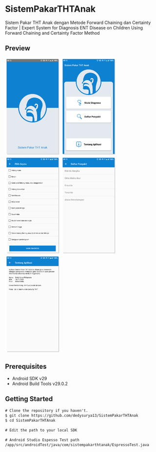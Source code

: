 # SistemPakarTHTAnak
 Sistem Pakar THT Anak dengan Metode Forward Chaining dan Certainty Factor | Expert System for Diagnosis ENT Disease on Children Using Forward Chaining and Certainty Factor Method

Preview
--------------

<img src="https://raw.githubusercontent.com/dedysurya13/SistemPakarTHTAnak/master/DeployAPK/release/Preview/Preview1.png?token=AKTM5AVRTPA2UCTPY4DXMYS6O6VIY" height="320" width="180"/> <img src="https://raw.githubusercontent.com/dedysurya13/SistemPakarTHTAnak/master/DeployAPK/release/Preview/Preview2.png?token=AKTM5AUKMX43TKRNXZZTTA26O6VK4" height="320" width="180"/> <img src="https://raw.githubusercontent.com/dedysurya13/SistemPakarTHTAnak/master/DeployAPK/release/Preview/Preview3.png?token=AKTM5AUSJ7UGEUSUJV4BYUS6O6VMI" height="320" width="180"/> <img src="https://raw.githubusercontent.com/dedysurya13/SistemPakarTHTAnak/master/DeployAPK/release/Preview/Preview4.png?token=AKTM5AXRGJ6Z2OM756SOW4K6O6VN6" height="320" width="180"/> <img src="https://raw.githubusercontent.com/dedysurya13/SistemPakarTHTAnak/master/DeployAPK/release/Preview/Preview5.png?token=AKTM5AQB2BMK3R232TFXJWK6O6VPS" height="320" width="180"/>

Prerequisites
--------------

- Android SDK v29
- Android Build Tools v29.0.2

Getting Started
---------------

```
# Clone the repository if you haven't.
$ git clone https://github.com/dedysurya13/SistemPakarTHTAnak
$ cd SistemPakarTHTAnak

# Edit the path to your local SDK

# Android Studio Espesso Test path
/app/src/androidTest/java/com/sistempakarthtanak/EspressoTest.java
```